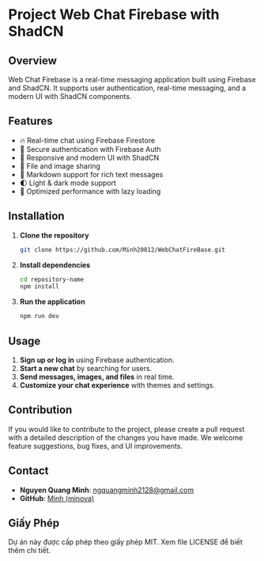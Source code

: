 # Project Web Chat Firebase with ShadCN

## Overview

Web Chat Firebase is a real-time messaging application built using Firebase and ShadCN. It supports user authentication, real-time messaging, and a modern UI with ShadCN components.

## Features

- 🔥 Real-time chat using Firebase Firestore
- 🔐 Secure authentication with Firebase Auth
- 🎨 Responsive and modern UI with ShadCN
- 📎 File and image sharing
- 📝 Markdown support for rich text messages
- 🌓 Light & dark mode support
- 🚀 Optimized performance with lazy loading

## Installation

1. **Clone the repository**
   ```bash
   git clone https://github.com/Minh20812/WebChatFireBase.git
   ```
2. **Install dependencies**
   ```bash
   cd repository-name
   npm install
   ```
3. **Run the application**
   ```bash
   npm run dev
   ```

## Usage

1. **Sign up or log in** using Firebase authentication.
2. **Start a new chat** by searching for users.
3. **Send messages, images, and files** in real time.
4. **Customize your chat experience** with themes and settings.

## Contribution

If you would like to contribute to the project, please create a pull request with a detailed description of the changes you have made. We welcome feature suggestions, bug fixes, and UI improvements.

## Contact

- **Nguyen Quang Minh**: [ngquangminh2128@gmail.com](mailto:ngquangminh2128@gmail.com)
- **GitHub**: [Minh (minova)](https://github.com/Minh20812)

## Giấy Phép

Dự án này được cấp phép theo giấy phép MIT. Xem file LICENSE để biết thêm chi tiết.

#
